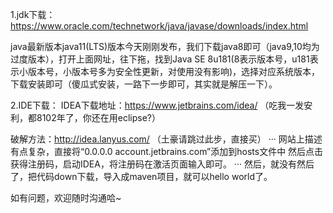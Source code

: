 1.jdk下载：https://www.oracle.com/technetwork/java/javase/downloads/index.html

java最新版本java11(LTS)版本今天刚刚发布，我们下载java8即可（java9,10均为过度版本），打开上面网址，往下拖，找到Java SE 8u181(8表示版本号，u181表示小版本号，小版本号多为安全性更新，对使用没有影响)，选择对应系统版本，下载安装即可（傻瓜式安装，一路下一步即可，其实就是解压一下）。

2.IDE下载：
IDEA下载地址：https://www.jetbrains.com/idea/ （吃我一发安利，都8102年了，你还在用eclipse?）

破解方法：http://idea.lanyus.com/ （土豪请跳过此步，直接买）
···
网站上描述有点复杂，直接将“0.0.0.0 account.jetbrains.com”添加到hosts文件中
然后点击获得注册码，启动IDEA，将注册码在激活页面输入即可。
···
然后，就没有然后了，把代码down下载，导入成maven项目，就可以hello world了。

如有问题，欢迎随时沟通哈~
